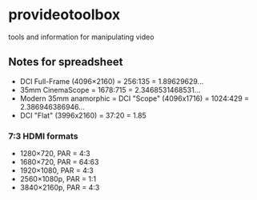# provideotoolbox
tools and information for manipulating video

## Notes for spreadsheet
* DCI Full-Frame (4096×2160) = 256:135 = 1.89629629...
* 35mm CinemaScope = 1678:715 = 2.3468531468531...
* Modern 35mm anamorphic = DCI "Scope" (4096x1716) = 1024:429 = 2.386946386946...
* DCI "Flat" (3996x2160) = 37:20 = 1.85
### 7:3 HDMI formats
* 1280×720, PAR = 4:3
* 1680×720, PAR = 64:63
* 1920×1080, PAR = 4:3
* 2560×1080p, PAR = 1:1
* 3840×2160p, PAR = 4:3
